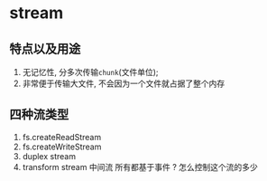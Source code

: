 # stream
## 特点以及用途
1. 无记忆性, 分多次传输`chunk`(文件单位);
2. 非常便于传输大文件, 不会因为一个文件就占据了整个内存
## 四种流类型
1. fs.createReadStream
2. fs.createWriteStream
3. duplex stream
4. transform stream 中间流
所有都基于事件
? 怎么控制这个流的多少
